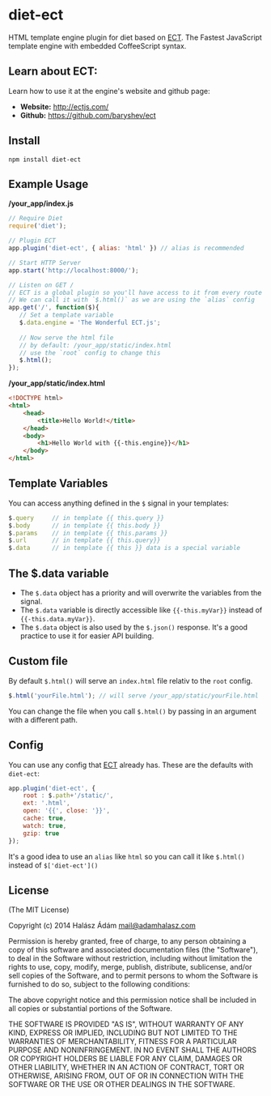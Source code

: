 # **diet-ect**
HTML template engine plugin for diet based on [ECT][1]. The Fastest JavaScript template engine with embedded CoffeeScript syntax.

## **Learn about ECT**:
Learn how to use it at the engine's website and github page:

- **Website:** http://ectjs.com/
- **Github:** https://github.com/baryshev/ect

## **Install**
```
npm install diet-ect
```

## **Example Usage**

**/your_app/index.js**
```js
// Require Diet
require('diet');

// Plugin ECT
app.plugin('diet-ect', { alias: 'html' }) // alias is recommended

// Start HTTP Server
app.start('http://localhost:8000/');

// Listen on GET /
// ECT is a global plugin so you'll have access to it from every route
// We can call it with `$.html()` as we are using the `alias` config
app.get('/', function($){
   // Set a template variable
   $.data.engine = 'The Wonderful ECT.js';
   
   // Now serve the html file 
   // by default: /your_app/static/index.html 
   // use the `root` config to change this
   $.html(); 
});
```
**/your_app/static/index.html**
```html
<!DOCTYPE html>
<html>
    <head>
        <title>Hello World!</title>
    </head>
    <body>
        <h1>Hello World with {{-this.engine}}</h1>
    </body>
</html>
```

## **Template Variables**
You can access anything defined in the `$` signal in your templates:

```js
$.query 	// in template {{ this.query }}
$.body 		// in template {{ this.body }}
$.params 	// in template {{ this.params }}
$.url 		// in template {{ this.query}}
$.data 		// in template {{ this }} data is a special variable
```

## **The $.data variable**
- The `$.data` object has a priority and will overwrite the variables from the signal. 
- The `$.data` variable is directly accessible like `{{-this.myVar}}` instead of `{{-this.data.myVar}}`.
- The `$.data` object is also used by the `$.json()` response. It's a good practice to use it for easier API building.

## **Custom file**
By default `$.html()` will serve an `index.html` file relativ to the `root` config. 
```js
$.html('yourFile.html'); // will serve /your_app/static/yourFile.html
```
You can change the file when you call `$.html()` by passing in an argument with a different path.

## **Config**
You can use any config that [ECT][2] already has. These are the defaults with `diet-ect`:

```js
app.plugin('diet-ect', {
	root : $.path+'/static/', 
	ext: '.html', 
	open: '{{', close: '}}',
	cache: true,
	watch: true,
	gzip: true
});
```
It's a good idea to use an `alias` like `html` so you can call it like `$.html()` instead of `$['diet-ect']()`

## **License**

(The MIT License)

Copyright (c) 2014 Halász Ádám <mail@adamhalasz.com>

Permission is hereby granted, free of charge, to any person obtaining a copy of this software and associated documentation files (the "Software"), to deal in the Software without restriction, including without limitation the rights to use, copy, modify, merge, publish, distribute, sublicense, and/or sell copies of the Software, and to permit persons to whom the Software is furnished to do so, subject to the following conditions:

The above copyright notice and this permission notice shall be included in all copies or substantial portions of the Software.

THE SOFTWARE IS PROVIDED "AS IS", WITHOUT WARRANTY OF ANY KIND, EXPRESS OR IMPLIED, INCLUDING BUT NOT LIMITED TO THE WARRANTIES OF MERCHANTABILITY, FITNESS FOR A PARTICULAR PURPOSE AND NONINFRINGEMENT. IN NO EVENT SHALL THE AUTHORS OR COPYRIGHT HOLDERS BE LIABLE FOR ANY CLAIM, DAMAGES OR OTHER LIABILITY, WHETHER IN AN ACTION OF CONTRACT, TORT OR OTHERWISE, ARISING FROM, OUT OF OR IN CONNECTION WITH THE SOFTWARE OR THE USE OR OTHER DEALINGS IN THE SOFTWARE.


  [1]: http://ectjs.com/
  [2]: http://ectjs.com/